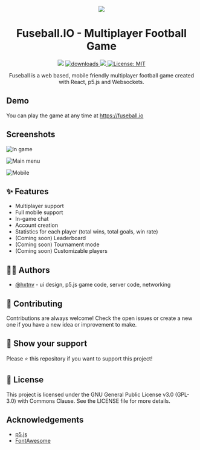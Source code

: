 <p align="center">
  <img src="https://fuseball.io/logo.png" />
</p>
<h1 align="center">Fuseball.IO - Multiplayer Football Game</h1>
<p align="center">
  <img src="https://img.shields.io/github/languages/code-size/hxtnv/fuseball.svg" />
  <a href="https://github.com/hxtnv/fuseball/issues">
    <img alt="downloads" src="https://img.shields.io/github/issues-raw/hxtnv/fuseball.svg" target="_blank" />
  </a>
  <a href="https://fuseball.io/">
    <img src="https://img.shields.io/website/https/fuseball.io/fuseball.svg?up_color=green&up_message=online" />
  </a>
  <a href="https://github.com/hxtnv/fuseball/blob/master/LICENSE.md">
    <img alt="License: MIT" src="https://img.shields.io/badge/License-MIT-yellow.svg" target="_blank" />
  </a>
</p>

<p align="center">
Fuseball is a web based, mobile friendly multiplayer football game created with React, p5.js and Websockets. 
</p>

## Demo

You can play the game at any time at https://fuseball.io

## Screenshots

![In game](https://i.imgur.com/gakdpJx.png)

![Main menu](https://i.imgur.com/YPnPJhw.png)

![Mobile](https://i.imgur.com/hY0HFxf.png)

## ✨ Features

- Multiplayer support
- Full mobile support
- In-game chat
- Account creation
- Statistics for each player (total wins, total goals, win rate)
- (Coming soon) Leaderboard
- (Coming soon) Tournament mode
- (Coming soon) Customizable players

## 👨‍💻 Authors

- [@hxtnv](https://www.github.com/hxtnv) - ui design, p5.js game code, server code, networking

## 🤝 Contributing

Contributions are always welcome! Check the open issues or create a new one if you have a new idea or improvement to make.

## 💖 Show your support

Please ⭐️ this repository if you want to support this project!

## 📝 License

This project is licensed under the GNU General Public License v3.0 (GPL-3.0) with Commons Clause. See the LICENSE file for more details.

## Acknowledgements

- [p5.js](https://p5js.org/)
- [FontAwesome](https://fontawesome.com/)
